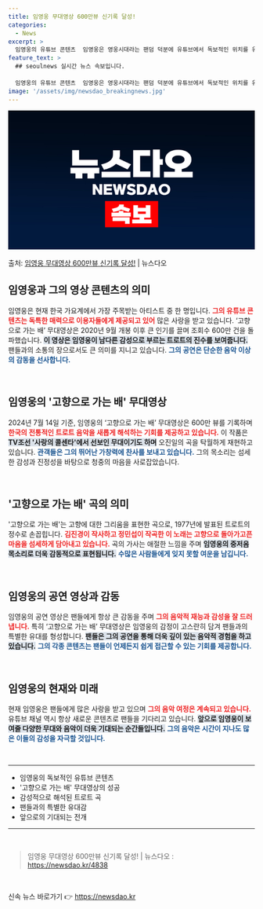 ```yaml
---
title: 임영웅 무대영상 600만뷰 신기록 달성!
categories:
  - News
excerpt: >
  임영웅의 유튜브 콘텐츠  임영웅은 영웅시대라는 팬덤 덕분에 유튜브에서 독보적인 위치를 유지하고 있습니다. 그…
feature_text: >
  ## seoulnews 실시간 뉴스 속보입니다.

  임영웅의 유튜브 콘텐츠  임영웅은 영웅시대라는 팬덤 덕분에 유튜브에서 독보적인 위치를 유지하고 있습니다. 그…
image: '/assets/img/newsdao_breakingnews.jpg'
---
```


![뉴스다오 속보](/assets/img/newsdao_breakingnews.jpg)

<p>출처: <a href="https://newsdao.kr/4838" rel="dofollow">임영웅 무대영상 600만뷰 신기록 달성!</a> | 뉴스다오</p>

<h2 data-ke-size="size26">임영웅과 그의 영상 콘텐츠의 의미</h2>

<p data-ke-size="size16">임영웅은 현재 한국 가요계에서 가장 주목받는 아티스트 중 한 명입니다. <b><span style="color: #ee2323;">그의 유튜브 콘텐츠는 독특한 매력으로 이용자들에게 제공되고 있어</span></b> 많은 사랑을 받고 있습니다. ‘고향으로 가는 배’ 무대영상은 2020년 9월 개봉 이후 큰 인기를 끌며 조회수 600만 건을 돌파했습니다. <b><span style="background-color: #21538527;">이 영상은 임영웅이 남다른 감성으로 부르는 트로트의 진수를 보여줍니다.</span></b> 팬들과의 소통의 장으로서도 큰 의미를 지니고 있습니다. <b><span style="color: #1a5490;">그의 공연은 단순한 음악 이상의 감동을 선사합니다.</span></b></p>

<p data-ke-size="size16">&nbsp;</p>

<h2 data-ke-size="size26">임영웅의 '고향으로 가는 배' 무대영상</h2>

<p data-ke-size="size16">2024년 7월 14일 기준, 임영웅의 ‘고향으로 가는 배’ 무대영상은 600만 뷰를 기록하며 <b><span style="color: #ee2323;">한국의 전통적인 트로트 음악을 새롭게 해석하는 기회를 제공하고 있습니다.</span></b> 이 작품은 <b><span style="background-color: #21538527;">TV조선 '사랑의 콜센타'에서 선보인 무대이기도 하며</span></b> 오진일의 곡을 탁월하게 재현하고 있습니다. <b><span style="color: #1a5490;">관객들은 그의 뛰어난 가창력에 찬사를 보내고 있습니다.</span></b> 그의 목소리는 섬세한 감성과 진정성을 바탕으로 청중의 마음을 사로잡았습니다.</p>

<p data-ke-size="size16">&nbsp;</p>

<h2 data-ke-size="size26">'고향으로 가는 배' 곡의 의미</h2>

<p data-ke-size="size16">'고향으로 가는 배'는 고향에 대한 그리움을 표현한 곡으로, 1977년에 발표된 트로트의 정수로 손꼽힙니다. <b><span style="color: #ee2323;">김진경이 작사하고 정민섭이 작곡한 이 노래는 고향으로 돌아가고픈 마음을 섬세하게 담아내고 있습니다.</span></b> 곡의 가사는 애절한 느낌을 주며 <b><span style="background-color: #21538527;">임영웅의 중저음 목소리로 더욱 감동적으로 표현됩니다.</span></b> <b><span style="color: #1a5490;">수많은 사람들에게 잊지 못할 여운을 남깁니다.</span></b></p>

<p data-ke-size="size16">&nbsp;</p>

<h2 data-ke-size="size26">임영웅의 공연 영상과 감동</h2>

<p data-ke-size="size16">임영웅의 공연 영상은 팬들에게 항상 큰 감동을 주며 <b><span style="color: #ee2323;">그의 음악적 재능과 감성을 잘 드러냅니다.</span></b> 특히 ‘고향으로 가는 배’ 무대영상은 임영웅의 감정이 고스란히 담겨 팬들과의 특별한 유대를 형성합니다. <b><span style="background-color: #21538527;">팬들은 그의 공연을 통해 더욱 깊이 있는 음악적 경험을 하고 있습니다.</span></b> <b><span style="color: #1a5490;">그의 각종 콘텐츠는 팬들이 언제든지 쉽게 접근할 수 있는 기회를 제공합니다.</span></b></p>

<p data-ke-size="size16">&nbsp;</p>

<h2 data-ke-size="size26">임영웅의 현재와 미래</h2>

<p data-ke-size="size16">현재 임영웅은 팬들에게 많은 사랑을 받고 있으며 <b><span style="color: #ee2323;">그의 음악 여정은 계속되고 있습니다.</span></b> 유튜브 채널 역시 항상 새로운 콘텐츠로 팬들을 기다리고 있습니다. <b><span style="background-color: #21538527;">앞으로 임영웅이 보여줄 다양한 무대와 음악이 더욱 기대되는 순간들입니다.</span></b> <b><span style="color: #1a5490;">그의 음악은 시간이 지나도 많은 이들의 감성을 자극할 것입니다.</span></b></p>

<p data-ke-size="size16">&nbsp;</p>

<hr/>
<ul>
<li>임영웅의 독보적인 유튜브 콘텐츠</li>
<li>'고향으로 가는 배' 무대영상의 성공</li>
<li>감성적으로 해석된 트로트 곡</li>
<li>팬들과의 특별한 유대감</li>
<li>앞으로의 기대되는 전개</li>
</ul>
<hr/>

<p data-ke-size="size16">&nbsp;</p>
<blockquote>
<p>임영웅 무대영상 600만뷰 신기록 달성! | 뉴스다오  : <a href="https://newsdao.kr/4838">https://newsdao.kr/4838</a></p>
</blockquote>

<p data-ke-size="size16">&nbsp;</p> 

신속 뉴스 바로가기 👉 <a href="https://newsdao.kr" rel="dofollow">https://newsdao.kr</a>


